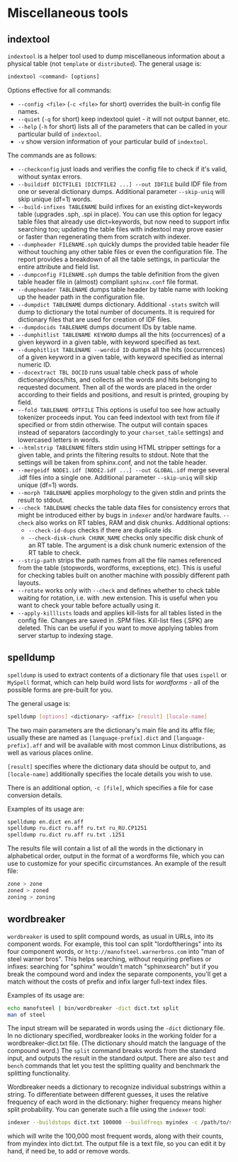 # Miscellaneous tools

## indextool

`indextool` is a helper tool used to dump miscellaneous information about a physical table (not `template` or `distributed`). The general usage is:

```sql
indextool <command> [options]
```

Options effective for all commands:

*   `--config <file>` (`-c <file>` for short) overrides the built-in config file names.
*   `--quiet` (`-q` for short) keep indextool quiet - it will not output banner, etc.
*   `--help` (`-h` for short) lists all of the parameters that can be called in your particular build of `indextool`.
*   `-v` show version information of your particular build of `indextool`.

The commands are as follows:

*   `--checkconfig` just loads and verifies the config file to check if it's valid, without syntax errors.
*   `--buildidf DICTFILE1 [DICTFILE2 ...] --out IDFILE` build IDF file from one or several dictionary dumps. Additional parameter `--skip-uniq` will skip unique (df=1) words.
*   `--build-infixes TABLENAME` build infixes for an existing dict=keywords table (upgrades .sph, .spi in place). You can use this option for legacy table files that already use dict=keywords, but now need to support infix searching too; updating the table files with indextool may prove easier or faster than regenerating them from scratch with indexer.
*   `--dumpheader FILENAME.sph` quickly dumps the provided table header file without touching any other table files or even the configuration file. The report provides a breakdown of all the table settings, in particular the entire attribute and field list.
*   `--dumpconfig FILENAME.sph` dumps the table definition from the given table header file in (almost) compliant `sphinx.conf` file format.
*   `--dumpheader TABLENAME` dumps table header by table name with looking up the header path in the configuration file.
*   `--dumpdict TABLENAME` dumps dictionary. Additional `-stats` switch will dump to dictionary the total number of documents. It is required for dictionary files that are used for creation of IDF files.
*   `--dumpdocids TABLENAME` dumps document IDs by table name.
*   `--dumphitlist TABLENAME KEYWORD` dumps all the hits (occurrences) of a given keyword in a given table, with keyword specified as text.
*   `--dumphitlist TABLENAME --wordid ID` dumps all the hits (occurrences) of a given keyword in a given table, with keyword specified as internal numeric ID.
*   `--docextract TBL DOCID` runs usual table check pass of whole dictionary/docs/hits, and collects all the words and hits belonging to requested document. Then all of the words are placed in the order according to their fields and positions, and result is printed, grouping by field.
*   `--fold TABLENAME OPTFILE` This options is useful too see how actually tokenizer proceeds input. You can feed indextool with text from file if specified or from stdin otherwise. The output will contain spaces instead of separators (accordingly to your `charset_table` settings) and lowercased letters in words.
*   `--htmlstrip TABLENAME` filters stdin using HTML stripper settings for a given table, and prints the filtering results to stdout. Note that the settings will be taken from sphinx.conf, and not the table header.
*   `--mergeidf NODE1.idf [NODE2.idf ...] --out GLOBAL.idf` merge several .idf files into a single one. Additional parameter `--skip-uniq` will skip unique (df=1) words.
*   `--morph TABLENAME` applies morphology to the given stdin and prints the result to stdout.
*   `--check TABLENAME` checks the table data files for consistency errors that might be introduced either by bugs in `indexer` and/or hardware faults. `--check` also works on RT tables, RAM and disk chunks. Additional options:
    - `--check-id-dups` checks if there are duplicate ids
    - `--check-disk-chunk CHUNK_NAME` checks only specific disk chunk of an RT table. The argument is a disk chunk numeric extension of the RT table to check.
*   `--strip-path` strips the path names from all the file names referenced from the table (stopwords, wordforms, exceptions, etc). This is useful for checking tables built on another machine with possibly different path layouts.
*   `--rotate` works only with `--check` and defines whether to check table waiting for rotation, i.e. with .new extension. This is useful when you want to check your table before actually using it.
*   `--apply-killlists` loads and applies kill-lists for all tables listed in the config file. Changes are saved in .SPM files. Kill-list files (.SPK) are deleted. This can be useful if you want to move applying tables from server startup to indexing stage.

## spelldump

`spelldump` is used to extract contents of a dictionary file that uses `ispell` or `MySpell` format, which can help build word lists for *wordforms* - all of the possible forms are pre-built for you.

The general usage is:

```bash
spelldump [options] <dictionary> <affix> [result] [locale-name]
```

The two main parameters are the dictionary's main file and its affix file; usually these are named as `[language-prefix].dict` and `[language-prefix].aff` and will be available with most common Linux distributions, as well as various places online.

`[result]` specifies where the dictionary data should be output to, and `[locale-name]` additionally specifies the locale details you wish to use.

There is an additional option, `-c [file]`, which specifies a file for case conversion details.

Examples of its usage are:

```bash
spelldump en.dict en.aff
spelldump ru.dict ru.aff ru.txt ru_RU.CP1251
spelldump ru.dict ru.aff ru.txt .1251
```

The results file will contain a list of all the words in the dictionary in alphabetical order, output in the format of a wordforms file, which you can use to customize for your specific circumstances. An example of the result file:

```bash
zone > zone
zoned > zoned
zoning > zoning
```

## wordbreaker

`wordbreaker` is used to split compound words, as usual in URLs, into its component words. For example, this tool can split "lordoftherings" into its four component words, or `http://manofsteel.warnerbros.com` into "man of steel warner bros". This helps searching, without requiring prefixes or infixes: searching for "sphinx" wouldn't match "sphinxsearch" but if you break the compound word and index the separate components, you'll get a match without the costs of prefix and infix larger full-text index files.

Examples of its usage are:

```bash
echo manofsteel | bin/wordbreaker -dict dict.txt split
man of steel
```

The input stream will be separated in words using the `-dict` dictionary file. In no dictionary specified, wordbreaker looks in the working folder for a wordbreaker-dict.txt file. (The dictionary should match the language of the compound word.) The `split` command breaks words from the standard input, and outputs the result in the standard output. There are also `test` and `bench` commands that let you test the splitting quality and benchmark the splitting functionality.

Wordbreaker needs a dictionary to recognize individual substrings within a string. To differentiate between different guesses, it uses the relative frequency of each word in the dictionary: higher frequency means higher split probability. You can generate such a file using the `indexer` tool:

```bash
indexer --buildstops dict.txt 100000 --buildfreqs myindex -c /path/to/sphinx.conf
```

which will write the 100,000 most frequent words, along with their counts, from myindex into dict.txt. The output file is a text file, so you can edit it by hand, if need be, to add or remove words.
